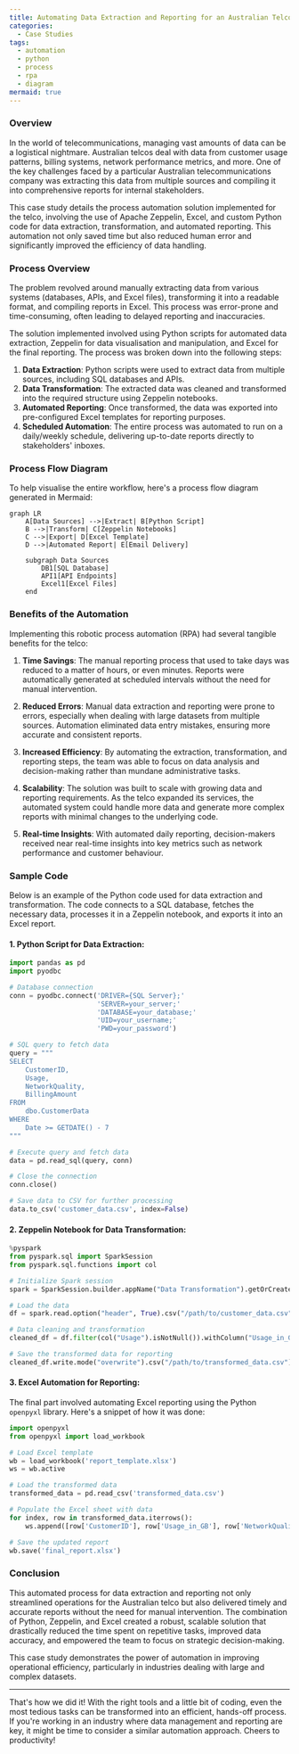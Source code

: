 ```yaml
---
title: Automating Data Extraction and Reporting for an Australian Telco
categories:
  - Case Studies
tags:
  - automation
  - python
  - process
  - rpa
  - diagram
mermaid: true
---
```

### Overview

In the world of telecommunications, managing vast amounts of data can be a logistical nightmare. Australian telcos deal with data from customer usage patterns, billing systems, network performance metrics, and more. One of the key challenges faced by a particular Australian telecommunications company was extracting this data from multiple sources and compiling it into comprehensive reports for internal stakeholders.

This case study details the process automation solution implemented for the telco, involving the use of Apache Zeppelin, Excel, and custom Python code for data extraction, transformation, and automated reporting. This automation not only saved time but also reduced human error and significantly improved the efficiency of data handling.

### Process Overview

The problem revolved around manually extracting data from various systems (databases, APIs, and Excel files), transforming it into a readable format, and compiling reports in Excel. This process was error-prone and time-consuming, often leading to delayed reporting and inaccuracies.

The solution implemented involved using Python scripts for automated data extraction, Zeppelin for data visualisation and manipulation, and Excel for the final reporting. The process was broken down into the following steps:

1. **Data Extraction**: Python scripts were used to extract data from multiple sources, including SQL databases and APIs.
2. **Data Transformation**: The extracted data was cleaned and transformed into the required structure using Zeppelin notebooks.
3. **Automated Reporting**: Once transformed, the data was exported into pre-configured Excel templates for reporting purposes.
4. **Scheduled Automation**: The entire process was automated to run on a daily/weekly schedule, delivering up-to-date reports directly to stakeholders' inboxes.

### Process Flow Diagram

To help visualise the entire workflow, here's a process flow diagram generated in Mermaid:

```mermaid
graph LR
    A[Data Sources] -->|Extract| B[Python Script]
    B -->|Transform| C[Zeppelin Notebooks]
    C -->|Export| D[Excel Template]
    D -->|Automated Report| E[Email Delivery]

    subgraph Data Sources
        DB1[SQL Database]
        API1[API Endpoints]
        Excel1[Excel Files]
    end
```

### Benefits of the Automation

Implementing this robotic process automation (RPA) had several tangible benefits for the telco:

1. **Time Savings**: The manual reporting process that used to take days was reduced to a matter of hours, or even minutes. Reports were automatically generated at scheduled intervals without the need for manual intervention.
  
2. **Reduced Errors**: Manual data extraction and reporting were prone to errors, especially when dealing with large datasets from multiple sources. Automation eliminated data entry mistakes, ensuring more accurate and consistent reports.

3. **Increased Efficiency**: By automating the extraction, transformation, and reporting steps, the team was able to focus on data analysis and decision-making rather than mundane administrative tasks.

4. **Scalability**: The solution was built to scale with growing data and reporting requirements. As the telco expanded its services, the automated system could handle more data and generate more complex reports with minimal changes to the underlying code.

5. **Real-time Insights**: With automated daily reporting, decision-makers received near real-time insights into key metrics such as network performance and customer behaviour.

### Sample Code

Below is an example of the Python code used for data extraction and transformation. The code connects to a SQL database, fetches the necessary data, processes it in a Zeppelin notebook, and exports it into an Excel report.

#### 1. **Python Script for Data Extraction**:
```python
import pandas as pd
import pyodbc

# Database connection
conn = pyodbc.connect('DRIVER={SQL Server};'
                      'SERVER=your_server;'
                      'DATABASE=your_database;'
                      'UID=your_username;'
                      'PWD=your_password')

# SQL query to fetch data
query = """
SELECT
    CustomerID,
    Usage,
    NetworkQuality,
    BillingAmount
FROM
    dbo.CustomerData
WHERE
    Date >= GETDATE() - 7
"""

# Execute query and fetch data
data = pd.read_sql(query, conn)

# Close the connection
conn.close()

# Save data to CSV for further processing
data.to_csv('customer_data.csv', index=False)
```

#### 2. **Zeppelin Notebook for Data Transformation**:
```python
%pyspark
from pyspark.sql import SparkSession
from pyspark.sql.functions import col

# Initialize Spark session
spark = SparkSession.builder.appName("Data Transformation").getOrCreate()

# Load the data
df = spark.read.option("header", True).csv("/path/to/customer_data.csv")

# Data cleaning and transformation
cleaned_df = df.filter(col("Usage").isNotNull()).withColumn("Usage_in_GB", col("Usage") / 1024)

# Save the transformed data for reporting
cleaned_df.write.mode("overwrite").csv("/path/to/transformed_data.csv")
```

#### 3. **Excel Automation for Reporting**:
The final part involved automating Excel reporting using the Python `openpyxl` library. Here's a snippet of how it was done:

```python
import openpyxl
from openpyxl import load_workbook

# Load Excel template
wb = load_workbook('report_template.xlsx')
ws = wb.active

# Load the transformed data
transformed_data = pd.read_csv('transformed_data.csv')

# Populate the Excel sheet with data
for index, row in transformed_data.iterrows():
    ws.append([row['CustomerID'], row['Usage_in_GB'], row['NetworkQuality'], row['BillingAmount']])

# Save the updated report
wb.save('final_report.xlsx')
```

### Conclusion

This automated process for data extraction and reporting not only streamlined operations for the Australian telco but also delivered timely and accurate reports without the need for manual intervention. The combination of Python, Zeppelin, and Excel created a robust, scalable solution that drastically reduced the time spent on repetitive tasks, improved data accuracy, and empowered the team to focus on strategic decision-making. 

This case study demonstrates the power of automation in improving operational efficiency, particularly in industries dealing with large and complex datasets.

--- 

That's how we did it! With the right tools and a little bit of coding, even the most tedious tasks can be transformed into an efficient, hands-off process. If you're working in an industry where data management and reporting are key, it might be time to consider a similar automation approach. Cheers to productivity!